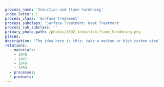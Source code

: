 ```yaml
---
process_name: 'Induction and flame hardening'
index_letter: I
process_class: 'Surface Treatment'
process_subclass: 'Surface Treatment: Heat Treatment'
process_sub_subclass: ''
primary_photo_path: /photos/2092_induction_flame_hardening.png
places: 
description: "The idea here is this: take a medium or high carbon steel -- cheap, easily formed and machined -- and flash its surface temperature up into the austenitic phase-region, from which it is rapidly cooled from a gas or liquid jet, giving a martensitic surface layer. The result is a tough body with a hard, wear and fatigue resistant, surface skin. Both processes allow the surface of carbon steels to be hardened with minimum distortion or oxidation. In INDUCTION HARDENING, a high frequency (up to 50kHz) electromagnetic field induces eddy-currents in the surface of the work-piece, locally heating it; the depth of hardening depends on the frequency. In FLAME HARDENING, heat is applied instead by high-temperature gas burners, followed, as before, by rapid cooling. Both processes are versatile and can be applied to work pieces that cannot readily be furnace treated or case hardened in the normal way."
relations: 
  - materials: 
    - 1046
    - 1047
    - 1049
    - 1050
  - processes: 
  - products: 
---
```

